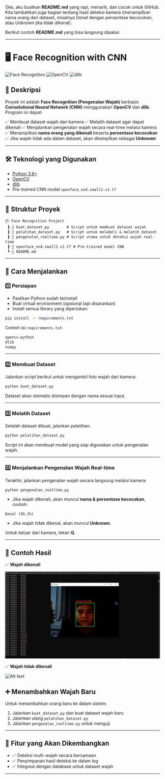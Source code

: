 Oke, aku buatkan **README.md** yang rapi, menarik, dan cocok untuk GitHub. Kita tambahkan juga bagian tentang hasil deteksi kamera (menampilkan nama orang dari dataset, misalnya *Donal* dengan persentase kecocokan, atau *Unknown* jika tidak dikenal).

Berikut contoh **README.md** yang bisa langsung dipakai:

---

# 🖥️ Face Recognition with CNN

![Face Recognition](https://img.shields.io/badge/Python-3.9%2B-blue)
![OpenCV](https://img.shields.io/badge/OpenCV-4.x-orange)
![dlib](https://img.shields.io/badge/dlib-face%20recognition-brightgreen)

## 📌 Deskripsi

Proyek ini adalah **Face Recognition (Pengenalan Wajah)** berbasis **Convolutional Neural Network (CNN)** menggunakan **OpenCV** dan **dlib**.
Program ini dapat:

✅ Membuat dataset wajah dari kamera
✅ Melatih dataset agar dapat dikenali
✅ Menjalankan pengenalan wajah secara real-time melalui kamera
✅ Menampilkan **nama orang yang dikenali** beserta **persentase kecocokan**
✅ Jika wajah tidak ada dalam dataset, akan ditampilkan sebagai **Unknown**

---

## 🛠️ Teknologi yang Digunakan

* [Python 3.8+](https://www.python.org/)
* [OpenCV](https://opencv.org/)
* [dlib](http://dlib.net/)
* Pre-trained CNN model `openface_nn4.small2.v1.t7`

---

## 📂 Struktur Proyek

```
📦 Face Recognition Project
 ┣ 📜 buat_dataset.py        # Script untuk membuat dataset wajah
 ┣ 📜 pelatihan_dataset.py   # Script untuk melabeli & melatih dataset
 ┣ 📜 pengenalan_realtime.py # Script utama untuk deteksi wajah real-time
 ┣ 📜 openface_nn4.small2.v1.t7 # Pre-trained model CNN
 ┗ 📜 README.md
```

---

## 🚀 Cara Menjalankan

### 1️⃣ **Persiapan**

* Pastikan Python sudah terinstall
* Buat virtual environment (opsional tapi disarankan)
* Install semua library yang diperlukan:

```bash
pip install -r requirements.txt
```

Contoh isi `requirements.txt`:

```
opencv-python
dlib
numpy
```

---

### 2️⃣ **Membuat Dataset**

Jalankan script berikut untuk mengambil foto wajah dari kamera:

```bash
python buat_dataset.py
```

Dataset akan otomatis disimpan dengan nama sesuai input.

---

### 3️⃣ **Melatih Dataset**

Setelah dataset dibuat, jalankan pelatihan:

```bash
python pelatihan_dataset.py
```

Script ini akan membuat model yang siap digunakan untuk pengenalan wajah.

---

### 4️⃣ **Menjalankan Pengenalan Wajah Real-time**

Terakhir, jalankan pengenalan wajah secara langsung melalui kamera:

```bash
python pengenalan_realtime.py
```

* Jika wajah dikenali, akan muncul **nama & persentase kecocokan**, contoh:

```
Donal (95.3%)
```

* Jika wajah tidak dikenal, akan muncul **Unknown**.

Untuk keluar dari kamera, tekan **Q**.

---

## 📸 Contoh Hasil

✅ **Wajah dikenali**


![Alt text](Hasil/Terdaftar.jpg)


✅ **Wajah tidak dikenali**

![Alt text](Hasil/Tak-Terdaftar.jpg)


## ➕ Menambahkan Wajah Baru

Untuk menambahkan orang baru ke dalam sistem:

1. Jalankan `buat_dataset.py` dan buat dataset wajah baru
2. Jalankan ulang `pelatihan_dataset.py`
3. Jalankan `pengenalan_realtime.py` untuk menguji

---

## 🎯 Fitur yang Akan Dikembangkan

* ✅ Deteksi multi-wajah secara bersamaan
* ✅ Penyimpanan hasil deteksi ke dalam log
* ✅ Integrasi dengan database untuk dataset wajah

---

